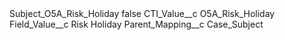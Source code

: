<?xml version="1.0" encoding="UTF-8"?>
<CustomMetadata xmlns="http://soap.sforce.com/2006/04/metadata" xmlns:xsi="http://www.w3.org/2001/XMLSchema-instance" xmlns:xsd="http://www.w3.org/2001/XMLSchema">
    <label>Subject_O5A_Risk_Holiday</label>
    <protected>false</protected>
    <values>
        <field>CTI_Value__c</field>
        <value xsi:type="xsd:string">O5A_Risk_Holiday</value>
    </values>
    <values>
        <field>Field_Value__c</field>
        <value xsi:type="xsd:string">Risk Holiday</value>
    </values>
    <values>
        <field>Parent_Mapping__c</field>
        <value xsi:type="xsd:string">Case_Subject</value>
    </values>
</CustomMetadata>
